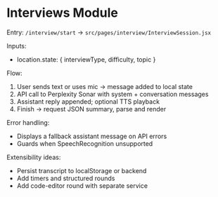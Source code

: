 # Interviews Module

Entry: `/interview/start` → `src/pages/interview/InterviewSession.jsx`

Inputs:
 
* location.state: { interviewType, difficulty, topic }

Flow:

1. User sends text or uses mic → message added to local state
2. API call to Perplexity Sonar with system + conversation messages
3. Assistant reply appended; optional TTS playback
4. Finish → request JSON summary, parse and render

Error handling:
 
* Displays a fallback assistant message on API errors
* Guards when SpeechRecognition unsupported

Extensibility ideas:
 
* Persist transcript to localStorage or backend
* Add timers and structured rounds
* Add code-editor round with separate service
